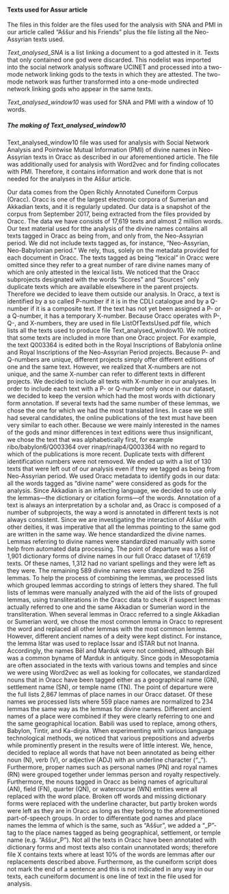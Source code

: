 #### Texts used for Assur article

The files in this folder are the files used for the analysis with SNA and PMI in our article called “Aššur and his Friends” plus the file listing all the Neo-Assyrian texts used.

*Text_analysed_SNA* is a list linking a document to a god attested in it. Texts that only contained one god were discarded. This nodelist was imported into the social network analysis software UCINET and processed into a two-mode network linking gods to the texts in which they are attested. The two-mode network was further transformed into a one-mode undirected network linking gods who appear in the same texts.

*Text_analysed_window10* was used for SNA and PMI with a window of 10 words.

##### The making of Text_analysed_window10
Text_analysed_window10 file was used for analysis with Social Network Analysis and Pointwise Mutual Information (PMI) of divine names in Neo-Assyrian texts in Oracc as described in our aforementioned article. The file was additionally used for analysis with Word2vec and for finding collocates with PMI. Therefore, it contains information and work done that is not needed for the analyses in the Aššur article.

Our data comes from the Open Richly Annotated Cuneiform Corpus (Oracc). Oracc is one of the largest electronic corpora of Sumerian and Akkadian texts, and it is regularly updated. Our data is a snapshot of the corpus from September 2017, being extracted from the files provided by Oracc. The data we have consists of 17,619  texts and almost 2 million words. Our text material used for tthe analysis of the divine names contains all texts tagged in Oracc as being from, and only from, the Neo-Assyrian period. We did not include texts tagged as, for instance, “Neo-Assyrian, Neo-Babylonian period.” We rely, thus, solely on the metadata provided for each document in Oracc. The texts tagged as being “lexical” in Oracc were omitted since they refer to a great number of rare divine names many of which are only attested in the lexical lists.
We noticed that the Oracc subprojects designated with the words “Scores” and “Sources” only duplicate texts which are available elsewhere in the parent projects. Therefore we decided to leave them outside our analysis.
In Oracc, a text is identified by a so called P-number if it is in the CDLI catalogue and by a Q-number if it is a composite text. If the text has not yet been assigned a P- or a Q-number, it has a temporary X-number. Because Oracc operates with P-, Q-, and X-numbers, they are used in file ListOfTextsUsed.pdf file, which lists all the texts used to produce file Text_analysed_window10. 
We noticed that some texts are included in more than one Oracc project. For example, the text Q003364 is edited both in the Royal Inscriptions of Babylonia online and Royal Inscriptions of the Neo-Assyrian Period projects. Because P- and Q-numbers are unique, different projects simply offer different editions of one and the same text. However, we realized that X-numbers are not unique, and the same X-number can refer to different texts in different projects. We decided to include all texts with X-number in our analyses.
In order to include each text with a P- or Q-number only once in our dataset, we decided to keep the version which had the most words with dictionary form annotation. If several texts had the same number of these lemmas, we chose the one for which we had the most translated lines. In case we still had several candidates, the online publications of the text must have been very similar to each other. Because we were mainly interested in the names of the gods and minor differences in text editions were thus insignificant, we chose the text that was alphabetically first, for example ribo/babylon6/Q003364 over rinap/rinap4/Q003364 with no regard to which of the publications is more recent. Duplicate texts with different identification numbers were not removed. We ended up with a list of 130 texts that were left out of our analysis even if they we tagged as being from Neo-Assyrian period.
We used Oracc metadata to identify gods in our data: all the words tagged as “divine name” were considered as gods for the analysis. Since Akkadian is an inflecting language, we decided to use only the lemmas—the dictionary or citation forms—of the words. Annotation of a text is always an interpretation by a scholar and, as Oracc is composed of a number of subprojects, the way a word is annotated in different texts is not always consistent. Since we are investigating the interaction of Aššur with other deities, it was imperative that all the lemmas pointing to the same god are written in the same way. We hence standardized the divine names.
Lemmas referring to divine names were standardized manually with some help from automated data processing. The point of departure was a list of 1,901 dictionary forms of divine names in our full Oracc dataset of 17,619  texts. Of these names, 1,312 had no variant spellings and they were left as they were. The remaining 589 divine names were standardized to 256 lemmas. To help the process of combining the lemmas, we processed lists which grouped lemmas according to strings of letters they shared. The full lists of lemmas were manually analyzed with the aid of the lists of grouped lemmas, using transliterations in the Oracc data to check if suspect lemmas actually referred to one and the same Akkadian or Sumerian word in the transliteration. When several lemmas in Oracc referred to a single Akkadian or Sumerian word, we chose the most common lemma in Oracc to represent the word and replaced all other lemmas with the most common lemma. However, different ancient names of a deity were kept distinct. For instance, the lemma Ištar was used to replace Issar and IŠTAR but not Inanna. Accordingly, the names Bēl and Marduk were not combined, although Bēl was a common byname of Marduk in antiquity.
Since gods in Mesopotamia are often associated in the texts with various towns and temples and since we were using Word2vec as well as looking for collocates, we  standardized nouns that in Oracc have been tagged either as a geographical name (GN), settlement name (SN), or temple name (TN). The point of departure were the full lists 2,867 lemmas of place names in our Oracc dataset. Of these names we processed lists where  559 place names are normalized to 234 lemmas the same way as the lemmas for divine names. Different ancient names of a place were combined if they were clearly referring to one and the same geographical location. Babili was used to replace, among others, Babylon, Tintir, and Ka-diŋira.
When experimenting with various language technological methods, we noticed that various prepositions and adverbs while prominently present in the results were of little interest. We, hence, decided to replace all words that have not been annotated as being either noun (N), verb (V), or adjective (ADJ) with an underline character (“_”). Furthermore, proper names such as personal names (PN) and royal names (RN) were grouped together under lemmas person and royalty respectively. Furthermore, the nouns tagged in Oracc as being names of agricultural (AN), field (FN), quarter (QN), or watercourse (WN) entities were all replaced with the word place. Broken off words and missing dictionary forms were replaced with the underline character, but partly broken words were left as they are in Oracc as long as they belong to the aforementioned part-of-speech groups. In order to differentiate god names and place names the lemma of which is the same, such as “Aššur”, we added a “_P”-tag to the place names tagged as being geographical, settlement, or temple name (e.g. “Aššur_P”).
Not all the texts in Oracc have been annotated with dictionary forms and most texts also contain unannotated words; therefore file X contains texts where at least 10% of the words are lemmas after our replacements described above. Furthermore, as the cuneiform script does not mark the end of a sentence and this is not indicated in any way in our texts, each cuneiform document is one line of text in the file used for analysis.



